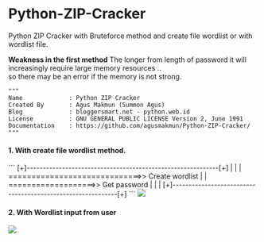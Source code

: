 # Python-ZIP-Cracker

Python ZIP Cracker with Bruteforce method and create file wordlist or with wordlist file.

<b>Weakness in the first method</b>
The longer from length of password it will increasingly require large memory resources .. <br />
so there may be an error if the memory is not strong.

```
"""
Name             : Python ZIP Cracker
Created By       : Agus Makmun (Summon Agus)
Blog             : bloggersmart.net - python.web.id
License          : GNU GENERAL PUBLIC LICENSE Version 2, June 1991
Documentation    : https://github.com/agusmakmun/Python-ZIP-Cracker/
"""
```
<h4>1. With create file wordlist method.</h4>
```
[+]------------------------------------------------------------[+]
 |                                                              |
 |     =============================>> Create wordlist          |
 |     ===================>> Get password                       |
 |                                                              |
[+]------------------------------------------------------------[+]
```
<img src="http://bloggersmart.net/wp-content/uploads/2015/06/success1.png"/>

<h4>2. With Wordlist input from user</h4>
<img src="http://bloggersmart.net/wp-content/uploads/2015/06/success2.png"/>

